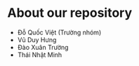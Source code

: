 # About our repository
 * Đỗ Quốc Việt (Trường nhóm)
 * Vũ Duy Hưng
 * Đào Xuân Trường
 * Thái Nhật Minh
